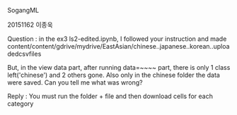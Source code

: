 SogangML

20151162 이종욱

Question : in the ex3 ls2-edited.ipynb, I followed your instruction and made content/content/gdrive/mydrive/EastAsian/chinese..japanese..korean..uploadedcsvfiles

But, in the view data part, after running data=~~~~ part, there is only 1 class left('chinese') and 2 others gone. Also only in the chinese folder the data were saved. Can you tell me what was wrong?

Reply : You must run the folder + file and then download cells for each category
